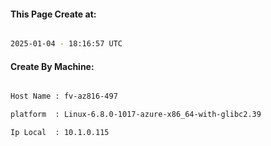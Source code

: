 
   
#### This Page Create at:

```bash

2025-01-04 - 18:16:57 UTC

```

#### Create By Machine:

```bash

Host Name : fv-az816-497

platform  : Linux-6.8.0-1017-azure-x86_64-with-glibc2.39

Ip Local  : 10.1.0.115

```

